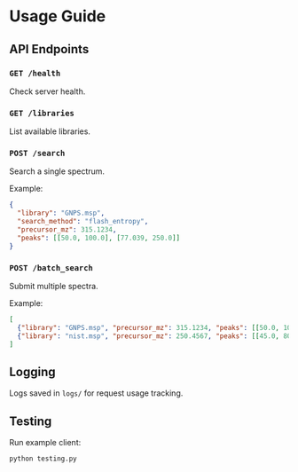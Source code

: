 # Usage Guide

## API Endpoints

### `GET /health`
Check server health.

### `GET /libraries`
List available libraries.

### `POST /search`
Search a single spectrum.

Example:
```json
{
  "library": "GNPS.msp",
  "search_method": "flash_entropy",
  "precursor_mz": 315.1234,
  "peaks": [[50.0, 100.0], [77.039, 250.0]]
}
```

### `POST /batch_search`
Submit multiple spectra.

Example:
```json
[
  {"library": "GNPS.msp", "precursor_mz": 315.1234, "peaks": [[50.0, 100.0]]},
  {"library": "nist.msp", "precursor_mz": 250.4567, "peaks": [[45.0, 80.0]]}
]
```

## Logging
Logs saved in `logs/` for request usage tracking.

## Testing
Run example client:
```bash
python testing.py
```
